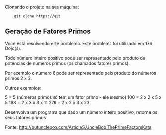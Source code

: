 Clonando o projeto na sua máquina:
```shel 
    git clone https://git
```


## Geração de Fatores Primos

Você está resolvendo este problema. Este problema foi utilizado em 176 Dojo(s).

 Todo número inteiro positivo pode ser representado pelo produto de potências de números primos (os chamados fatores primos).

Por exemplo o número 6 pode ser representado pelo produto do números primos 2 x 3.

Outros exemplos:

5 = 5 (números primos só tem um fator primo - ele mesmo)
100 = 2 x 2 x 5 x 5
198 = 2 x 3 x 3 x 11
276 = 2 x 2 x 3 x 23


Desenvolva um programa que dado um número inteiro positivo, retorne os seus fatores primos

 

Fonte: http://butunclebob.com/ArticleS.UncleBob.ThePrimeFactorsKata